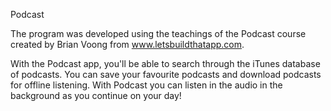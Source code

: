 Podcast

The program was developed using the teachings of the Podcast course created by Brian Voong from www.letsbuildthatapp.com.

With the Podcast app, you'll be able to search through the iTunes database of podcasts. You can save your favourite podcasts
and download podcasts for offline listening. With Podcast you can listen in the audio in the background as you continue on
your day!
